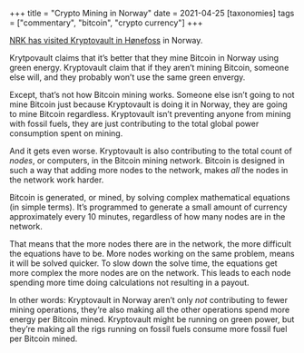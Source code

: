+++
title = "Crypto Mining in Norway"
date = 2021-04-25
[taxonomies]
tags = ["commentary", "bitcoin", "crypto currency"]
+++

[NRK has visited Kryptovault in Hønefoss](https://www.nrk.no/video/er-bitcoin-krise-for-klimaet_eb3fa9d2-53da-48b7-bc34-d36097d5b2f2) in Norway.

Krytpovault claims that it’s better that they mine Bitcoin in Norway using green energy. Kryptovault claim that if they aren’t mining Bitcoin, someone else will, and they probably won’t use the same green envergy.

Except, that’s not how Bitcoin mining works. Someone else isn’t going to not mine Bitcoin just because Kryptovault is doing it in Norway, they are going to mine Bitcoin regardless. Kryptovault isn’t preventing anyone from mining with fossil fuels, they are just contributing to the total global power consumption spent on mining.

And it gets even worse. Kryptovault is also contributing to the total count of *nodes*, or computers, in the Bitcoin mining network. Bitcoin is designed in such a way that adding more nodes to the network, makes *all* the nodes in the network work harder.

Bitcoin is generated, or mined, by solving complex mathematical equations (in simple terms). It’s programmed to generate a small amount of currency approximately every 10 minutes, regardless of how many nodes are in the network.

That means that the more nodes there are in the network, the more difficult the equations have to be. More nodes working on the same problem, means it will be solved quicker. To slow down the solve time, the equations get more complex the more nodes are on the network. This leads to each node spending more time doing calculations not resulting in a payout.

In other words: Kryptovault in Norway aren’t only *not* contributing to fewer mining operations, they’re also making all the other operations spend more energy per Bitcoin mined. Kryptovault might be running on green power, but they’re making all the rigs running on fossil fuels consume more fossil fuel per Bitcoin mined.
